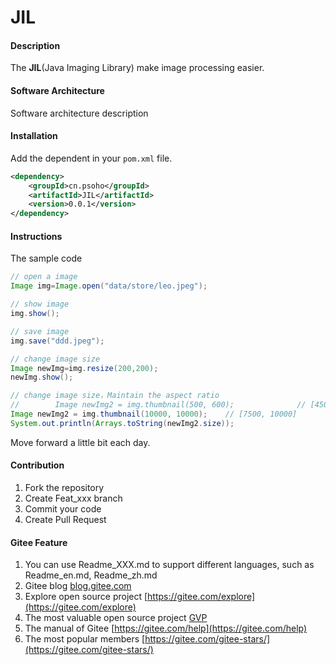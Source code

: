 # JIL

#### Description

The **JIL**(Java Imaging Library) make image processing easier.

#### Software Architecture

Software architecture description

#### Installation

Add the dependent in your `pom.xml` file.

```xml
<dependency>
    <groupId>cn.psoho</groupId>
    <artifactId>JIL</artifactId>
    <version>0.0.1</version>
</dependency>
```

#### Instructions

The sample code

```java
// open a image
Image img=Image.open("data/store/leo.jpeg");

// show image
img.show();

// save image
img.save("ddd.jpeg");

// change image size
Image newImg=img.resize(200,200);
newImg.show();

// change image size，Maintain the aspect ratio
//        Image newImg2 = img.thumbnail(500, 600);              // [450, 600]
Image newImg2 = img.thumbnail(10000, 10000);    // [7500, 10000]
System.out.println(Arrays.toString(newImg2.size));
```

Move forward a little bit each day.

#### Contribution

1. Fork the repository
2. Create Feat_xxx branch
3. Commit your code
4. Create Pull Request

#### Gitee Feature

1. You can use Readme\_XXX.md to support different languages, such as Readme\_en.md, Readme\_zh.md
2. Gitee blog [blog.gitee.com](https://blog.gitee.com)
3. Explore open source project [https://gitee.com/explore](https://gitee.com/explore)
4. The most valuable open source project [GVP](https://gitee.com/gvp)
5. The manual of Gitee [https://gitee.com/help](https://gitee.com/help)
6. The most popular members  [https://gitee.com/gitee-stars/](https://gitee.com/gitee-stars/)
